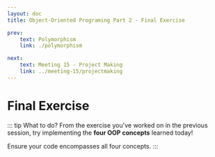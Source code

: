 ```yaml
---
layout: doc
title: Object-Oriented Programing Part 2 - Final Exercise

prev:
    text: Polymorphism
    link: ./polymorphism

next:
    text: Meeting 15 - Project Making
    link: ../meeting-15/projectmaking
---
```


# Final Exercise

::: tip What to do?
From the exercise you've worked on in the previous session, try implementing the __four OOP concepts__ learned today!  
  
Ensure your code encompasses all four concepts.
:::
